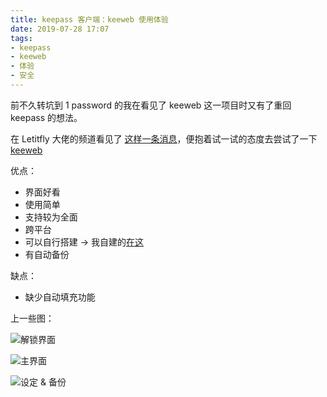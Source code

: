 ```yaml
---
title: keepass 客户端：keeweb 使用体验
date: 2019-07-28 17:07
tags:
- keepass
- keeweb
- 体验
- 安全
---
```


前不久转坑到 1 password 的我在看见了 keeweb 这一项目时又有了重回 keepass 的想法。<!--more-->

在 Letitfly 大佬的频道看见了 [这样一条消息](https://t.me/LetITFlyW/8498)，便抱着试一试的态度去尝试了一下 [keeweb](https://keeweb.info/)

优点：
- 界面好看
- 使用简单
- 支持较为全面
- 跨平台
- 可以自行搭建 -> 我自建的[在这](https://keepass.lvcshu.com)
- 有自动备份

缺点：
- 缺少自动填充功能

上一些图：

![解锁界面](https://cdn.lvcshu.info/img/20190728001.jpg)

![主界面](https://cdn.lvcshu.info/img/20190728002.jpg)

![设定 & 备份](https://cdn.lvcshu.info/img/20190728003.jpg)